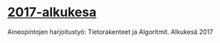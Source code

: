 # [2017-alkukesa](https://github.com/TiraLabra/2017-alkukesa/wiki)
Aineopintojen harjoitustyö: Tietorakenteet ja Algoritmit. Alkukesä 2017
